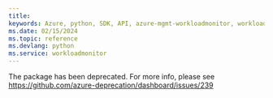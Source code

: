 ```yaml
---
title: 
keywords: Azure, python, SDK, API, azure-mgmt-workloadmonitor, workloadmonitor
ms.date: 02/15/2024
ms.topic: reference
ms.devlang: python
ms.service: workloadmonitor
---
```

The package has been deprecated. For more info, please see https://github.com/azure-deprecation/dashboard/issues/239

